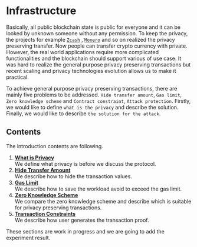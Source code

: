 # Infrastructure

Basically, all public blockchain state is public for everyone and it can be looked by unknown someone without any permission. To keep the privacy, the projects for example [`Zcash`](https://z.cash/) , [`Monero`](https://www.getmonero.org/) and so on realized the privacy preserving transfer. Now people can transfer crypto currency with private. However, the real world applications require more complicated functionalities and the blockchain should support various of use case. It was hard to realize the general purpose privacy preserving transactions but recent scaling and privacy technologies evolution allows us to make it practical.

To achieve general purpose privacy preserving transactions, there are mainly five problems to be addressed. `Hide transfer amount`, `Gas limit`, `Zero knowledge scheme` and `Contract constraint`, `Attack protection`. Firstly, we would like to define `what is the privacy` and describe the solution. Finally, we would like to describe `the solution for the attack`.

## Contents

The introduction contents are following.

1. [**What is Privacy**](what_is_privacy.md)  
    We define what privacy is before we discuss the protocol.
2. [**Hide Transfer Amount**](hide_transfer_amount.md)  
    We describe how to hide the transaction values.
3. [**Gas Limit**](gas_limit.md)  
    We describe how to save the workload avoid to exceed the gas limit.
4. [**Zero Knowledge Scheme**](zero_knowledge_scheme.md)  
    We compare the zero knowledge scheme and describe which is suitable for privacy preserving transactions.
5. [**Transaction Constraints**](transaction_constraints.md)  
    We describe how user generates the transaction proof.

These sections are work in progress and we are going to add the experiment result.
